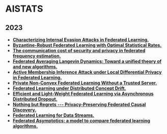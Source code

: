 # AISTATS

## 2023
- **[Characterizing Internal Evasion Attacks in Federated Learning.]()**
- **[Byzantine-Robust Federated Learning with Optimal Statistical Rates.](https://arxiv.org/pdf/2205.11765.pdf)**
- **[The communication cost of security and privacy in federated frequency estimation.](https://arxiv.org/pdf/2211.10041.pdf)**
- **[Federated Averaging Langevin Dynamics: Toward a unified theory of and new algorithms.](https://arxiv.org/pdf/2211.00100.pdf)**
- **[Active Membership Inference Attack under Local Differential Privacy in Federated Learning.](https://arxiv.org/pdf/2302.12685.pdf)**
- **[Private Non-Convex Federated Learning Without a Trusted Server.](https://arxiv.org/pdf/2203.06735.pdf)**
- **[Federated Learning under Distributed Concept Drift.](https://arxiv.org/pdf/2206.00799.pdf)**
- **[Efficient and Light-Weight Federated Learning via Asynchronous Distributed Dropout.](https://arxiv.org/pdf/2210.16105.pdf)**
- **[Nothing but Regrets --- Privacy-Preserving Federated Causal Discovery.](https://eda.rg.cispa.io/pubs/2023/peri-mian,kaltenpoth,kamp,vreeken.pdf)**
- **[Federated Learning for Data Streams.](https://arxiv.org/pdf/2301.01542.pdf)**
- **[Federated Asymptotics: a model to compare federated learning algorithms.](https://arxiv.org/pdf/2108.07313)**